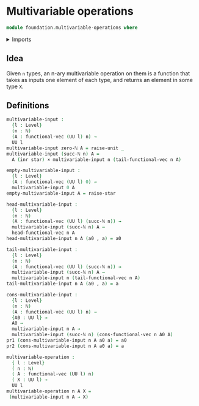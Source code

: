 # Multivariable operations

```agda
module foundation.multivariable-operations where
```

<details><summary>Imports</summary>

```agda
open import elementary-number-theory.natural-numbers

open import foundation.cartesian-product-types
open import foundation.coproduct-types
open import foundation.dependent-pair-types
open import foundation.identity-types
open import foundation.unit-type
open import foundation.universe-levels

open import linear-algebra.vectors

open import univalent-combinatorics.standard-finite-types
```

</details>

## Idea

Given `n` types, an n-ary multivariable operation on them is a function that
takes as inputs one element of each type, and returns an element in some type
`X`.

## Definitions

```agda
multivariable-input :
  {l : Level}
  (n : ℕ)
  (A : functional-vec (UU l) n) →
  UU l
multivariable-input zero-ℕ A = raise-unit _
multivariable-input (succ-ℕ n) A =
  A (inr star) × multivariable-input n (tail-functional-vec n A)

empty-multivariable-input :
  {l : Level}
  (A : functional-vec (UU l) 0) →
  multivariable-input 0 A
empty-multivariable-input A = raise-star

head-multivariable-input :
  {l : Level}
  (n : ℕ)
  (A : functional-vec (UU l) (succ-ℕ n)) →
  multivariable-input (succ-ℕ n) A →
  head-functional-vec n A
head-multivariable-input n A (a0 , a) = a0

tail-multivariable-input :
  {l : Level}
  (n : ℕ)
  (A : functional-vec (UU l) (succ-ℕ n)) →
  multivariable-input (succ-ℕ n) A →
  multivariable-input n (tail-functional-vec n A)
tail-multivariable-input n A (a0 , a) = a

cons-multivariable-input :
  {l : Level}
  (n : ℕ)
  (A : functional-vec (UU l) n) →
  {A0 : UU l} →
  A0 →
  multivariable-input n A →
  multivariable-input (succ-ℕ n) (cons-functional-vec n A0 A)
pr1 (cons-multivariable-input n A a0 a) = a0
pr2 (cons-multivariable-input n A a0 a) = a

multivariable-operation :
  { l : Level}
  ( n : ℕ)
  ( A : functional-vec (UU l) n)
  ( X : UU l) →
  UU l
multivariable-operation n A X =
 (multivariable-input n A → X)
```
